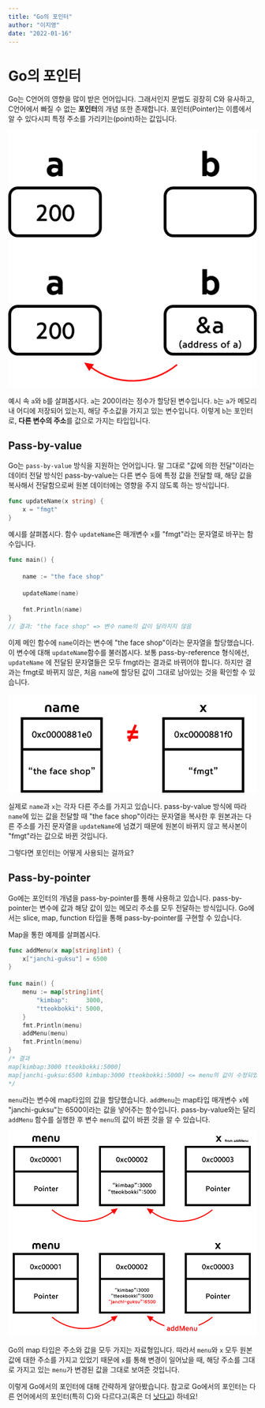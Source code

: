```yaml
---
title: "Go의 포인터"
author: "이지영"
date: "2022-01-16"
---
```


# Go의 포인터

Go는 C언어의 영향을 많이 받은 언어입니다. 그래서인지 문법도 굉장히 C와 유사하고, C언어에서 빠질 수 없는 **포인터**의 개념 또한 존재합니다. 포인터(Pointer)는 이름에서 알 수 있다시피 특정 주소를 가리키는(point)하는 값입니다. 

![img](../../images/4기/이지영/3주차/pointer.png)

예시 속 `a`와 `b`를 살펴봅시다. `a`는 200이라는 정수가 할당된 변수입니다. `b`는 `a`가 메모리 내 어디에 저장되어 있는지, 해당 주소값을 가지고 있는 변수입니다. 이렇게 `b`는 포인터로,  **다른 변수의 주소**를 값으로 가지는 타입입니다.



## Pass-by-value

Go는 `pass-by-value` 방식을 지원하는 언어입니다. 말 그대로 "값에 의한 전달"이라는 데이터 전달 방식인 pass-by-value는 다른 변수 등에 특정 값을 전달할 때, 해당 값을 복사해서 전달함으로써 원본 데이터에는 영향을 주지 않도록 하는 방식입니다.

```go
func updateName(x string) {
	x = "fmgt"
}
```

예시를 살펴봅시다. 함수 `updateName`은 매개변수 `x`를 "fmgt"라는 문자열로 바꾸는 함수입니다. 

```go
func main() {

	name := "the face shop"

	updateName(name)

	fmt.Println(name)
}
// 결과: "the face shop" => 변수 name의 값이 달라지지 않음
```

이제 메인 함수에 `name`이라는 변수에 "the face shop"이라는 문자열을 할당했습니다. 이 변수에 대해 `updateName`함수를 불러봅시다. 보통 pass-by-reference 형식에선, `updateName` 에 전달된 문자열들은 모두 fmgt라는 결과로 바뀌어야 합니다. 하지만 결과는 fmgt로 바뀌지 않은, 처음 `name`에 할당된 값이 그대로 남아있는 것을 확인할 수 있습니다.

![non pointer values.png](../../images/4기/이지영/3주차/non-pointer.png)

실제로 `name`과 `x`는 각자 다른 주소를 가지고 있습니다. pass-by-value 방식에 따라 `name`에 있는 값을 전달할 때 "the face shop"이라는 문자열을 복사한 후 원본과는 다른 주소를 가진 문자열을 `updateName`에 넘겼기 때문에 원본이 바뀌지 않고 복사본이 "fmgt"라는 값으로 바뀐 것입니다.

그렇다면 포인터는 어떻게 사용되는 걸까요?



## Pass-by-pointer

Go에는 포인터의 개념을 pass-by-pointer를 통해 사용하고 있습니다. pass-by-pointer는 변수에 값과 해당 값이 있는 메모리 주소를 모두 전달하는 방식입니다. Go에서는 slice, map, function 타입을 통해 pass-by-pointer를 구현할 수 있습니다. 

Map을 통한 예제를 살펴봅시다.

```go
func addMenu(x map[string]int) {
	x["janchi-guksu"] = 6500
}

func main() {
	menu := map[string]int{
		"kimbap":     3000,
		"tteokbokki": 5000,
	}
	fmt.Println(menu)
	addMenu(menu)
	fmt.Println(menu)
}
/* 결과
map[kimbap:3000 tteokbokki:5000]
map[janchi-guksu:6500 kimbap:3000 tteokbokki:5000] <= menu의 값이 수정되었음!
*/
```

 `menu`라는 변수에 map타입의 값을 할당했습니다. `addMenu`는 map타입 매개변수 `x`에 "janchi-guksu"는 6500이라는 값을 넣어주는 함수입니다. pass-by-value와는 달리 `addMenu` 함수를 실행한 후 변수 `menu`의 값이 바뀐 것을 알 수 있습니다.

![image-20210730155710186](../../images/4기/이지영/3주차/menu.png)

Go의 map 타입은 주소와 값을 모두 가지는 자료형입니다. 따라서 `menu`와 `x` 모두 원본 값에 대한 주소를 가지고 있었기 때문에 `x`를 통해 변경이 일어났을 때, 해당 주소를 그대로 가지고 있는 `menu`가 변경된 값을 그대로 보여준 것입니다.



이렇게 Go에서의 포인터에 대해 간략하게 알아봤습니다. 참고로 Go에서의 포인터는 다른 언어에서의 포인터(특히 C)와 다르다고(혹은 더 [낫다고](https://dave.cheney.net/2014/03/17/pointers-in-go)) 하네요!